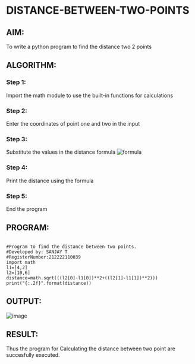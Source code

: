 # DISTANCE-BETWEEN-TWO-POINTS

## AIM:

To write a python program to find the distance two 2 points

## ALGORITHM:

### Step 1: 

Import the math module to use the built-in functions for calculations

### Step 2: 

Enter the coordinates of point one and two in the input

### Step 3: 

Substitute the values in the distance formula  ![formula](/formula.jpg)

### Step 4: 

Print the distance using the formula

### Step 5: 

End the program

## PROGRAM:

```

#Program to find the distance between two points.
#Developed by: SANJAY T
#RegisterNumber:212222110039
import math
l1=[4,2]
l2=[10,6]
distance=math.sqrt(((l2[0]-l1[0])**2+((l2[1]-l1[1])**2)))
print("{:.2f}".format(distance))

```


## OUTPUT:

![image](https://user-images.githubusercontent.com/119409242/227883378-de3b01a0-82c5-461f-b9cd-a05b51cf0ff3.png)


## RESULT:

Thus the program for Calculating the distance between two point are succesfully executed.
